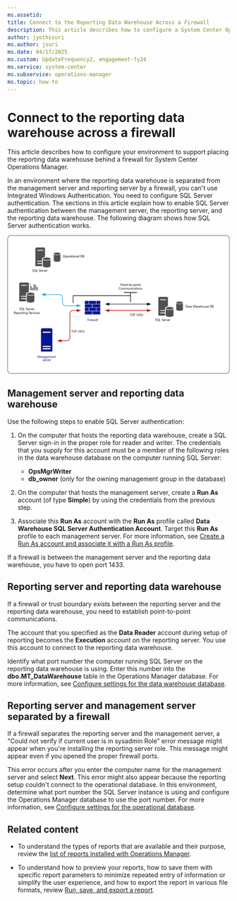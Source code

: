 ```yaml
---
ms.assetid:
title: Connect to the Reporting Data Warehouse Across a Firewall
description: This article describes how to configure a System Center Operations Manager reporting server behind a firewall.
author: jyothisuri
ms.author: jsuri
ms.date: 04/17/2025
ms.custom: UpdateFrequency2, engagement-fy24
ms.service: system-center
ms.subservice: operations-manager
ms.topic: how-to
---
```


# Connect to the reporting data warehouse across a firewall

This article describes how to configure your environment to support placing the reporting data warehouse behind a firewall for System Center Operations Manager.

In an environment where the reporting data warehouse is separated from the management server and reporting server by a firewall, you can't use Integrated Windows Authentication. You need to configure SQL Server authentication. The sections in this article explain how to enable SQL Server authentication between the management server, the reporting server, and the reporting data warehouse. The following diagram shows how SQL Server authentication works.

![Diagram that illustrates SQL Server authentication.](media/deploy-connect-reportingdw-firewall/reportingdw-firewall-comms.png)

## Management server and reporting data warehouse

Use the following steps to enable SQL Server authentication:

1. On the computer that hosts the reporting data warehouse, create a SQL Server sign-in in the proper role for reader and writer. The credentials that you supply for this account must be a member of the following roles in the data warehouse database on the computer running SQL Server:

   * **OpsMgrWriter**  
   * **db_owner** (only for the owning management group in the database)  

2. On the computer that hosts the management server, create a **Run As** account (of type **Simple**) by using the credentials from the previous step.

3. Associate this **Run As** account with the **Run As** profile called **Data Warehouse SQL Server Authentication Account**. Target this **Run As** profile to each management server. For more information, see [Create a Run As account and associate it with a Run As profile](manage-security-create-runas-link-profile.md).

If a firewall is between the management server and the reporting data warehouse, you have to open port 1433.

## Reporting server and reporting data warehouse

If a firewall or trust boundary exists between the reporting server and the reporting data warehouse, you need to establish point-to-point communications.  

The account that you specified as the **Data Reader** account during setup of reporting becomes the **Execution** account on the reporting server. You use this account to connect to the reporting data warehouse.

Identify what port number the computer running SQL Server on the reporting data warehouse is using. Enter this number into the **dbo.MT_DataWarehouse** table in the Operations Manager database. For more information, see [Configure settings for the data warehouse database](manage-sqlserver-communication.md#configure-settings-for-the-data-warehouse-database).

## Reporting server and management server separated by a firewall

If a firewall separates the reporting server and the management server, a "Could not verify if current user is in sysadmin Role" error message might appear when you're installing the reporting server role. This message might appear even if you opened the proper firewall ports.

This error occurs after you enter the computer name for the management server and select **Next**. This error might also appear because the reporting setup couldn't connect to the operational database. In this environment, determine what port number the SQL Server instance is using and configure the Operations Manager database to use the port number. For more information, see [Configure settings for the operational database](manage-sqlserver-communication.md#configure-settings-for-the-operational-database).

## Related content

* To understand the types of reports that are available and their purpose, review the [list of reports installed with Operations Manager](manage-reports-installed-during-setup.md).

* To understand how to preview your reports, how to save them with specific report parameters to minimize repeated entry of information or simplify the user experience, and how to export the report in various file formats, review [Run, save, and export a report](manage-reports-run-save-export.md).
